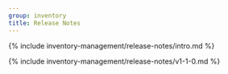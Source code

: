 ```yaml
---
group: inventory
title: Release Notes
---
```


{% include inventory-management/release-notes/intro.md %}

{% include inventory-management/release-notes/v1-1-0.md %}